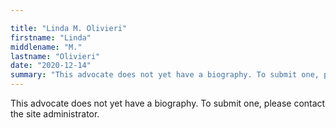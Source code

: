 ```yaml
---

title: "Linda M. Olivieri"
firstname: "Linda"
middlename: "M."
lastname: "Olivieri"
date: "2020-12-14"
summary: "This advocate does not yet have a biography. To submit one, please contact the site administrator."
---
```

This advocate does not yet have a biography. To submit one, please contact the site administrator.


